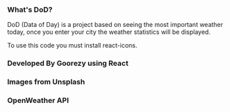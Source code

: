 ### What's DoD?

DoD (Data of Day) is a project based on seeing the most important weather today, once you enter your city the weather statistics will be displayed.

To use this code you must install react-icons.

### Developed By Goorezy using React

### Images from Unsplash

### OpenWeather API
